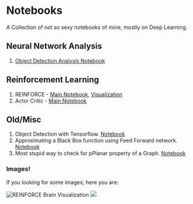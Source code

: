 # Notebooks

A Collection of not so sexy notebooks of mine, mostly on Deep Learning.

## Neural Network Analysis

1. [Object Detection Analysis Notebook](https://github.com/taesiri/noteobooks/blob/master/nn-analysis/image-segmentation/Segmentation_with_DeepLab.ipynb) 

## Reinforcement Learning
1. REINFORCE - [Main Notebook](https://github.com/taesiri/noteobooks/blob/master/rl/reinforce/1.%20REINFORCE.ipynb), [Visualization](https://github.com/taesiri/noteobooks/blob/master/rl/reinforce/2.%20Charts.ipynb)
1. Actor Critic - [Main Notebook](https://github.com/taesiri/noteobooks/blob/master/rl/Actor-Critic/1.%20Actor-Critic.ipynb)

## Old/Misc 

1. Object Detection with Tensorflow. [Notebook](https://github.com/taesiri/noteobooks/blob/master/object-detection/object_detection_virtual_camera.ipynb)
1. Approximating a Black Box function using Feed Forward network. [Notebook](https://github.com/taesiri/noteobooks/tree/master/misc/universal%20approximation)
1. Most stupid way to check for pPlanar property of a Graph. [Notebook](https://github.com/taesiri/noteobooks/blob/master/graph_analysis/check_planarity.ipynb)

### Images!
If you looking for some images; here you are:

![REINFORCE Brain Visualization](https://raw.githubusercontent.com/taesiri/noteobooks/master/rl/reinforce/PolicyChange.gif)
![](https://raw.githubusercontent.com/taesiri/noteobooks/master/misc/universal%20approximation/demo.gif)
